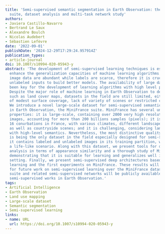 ```yaml
---
title: 'Semi-supervised semantic segmentation in Earth Observation: the MiniFrance
  suite, dataset analysis and multi-task network study'
authors:
- Javiera Castillo-Navarro
- Bertrand Le Saux
- Alexandre Boulch
- Nicolas Audebert
- Sébastien Lefèvre
date: '2022-09-01'
publishDate: '2024-12-29T17:29:24.957914Z'
publication_types:
- article-journal
doi: 10.1007/s10994-020-05943-y
abstract: 'The development of semi-supervised learning techniques is essential to
  enhance the generalization capacities of machine learning algorithms. Indeed, raw
  image data are abundant while labels are scarce, therefore it is crucial to leverage
  unlabeled inputs to build better models. The availability of large databases have
  been key for the development of learning algorithms with high level performance.
  Despite the major role of machine learning in Earth Observation to derive products
  such as land cover maps, datasets in the field are still limited, either because
  of modest surface coverage, lack of variety of scenes or restricted classes to identify.
  We introduce a novel large-scale dataset for semi-supervised semantic segmentation
  in Earth Observation, the MiniFrance suite. MiniFrance has several unprecedented
  properties: it is large-scale, containing over 2000 very high resolution aerial
  images, accounting for more than 200 billions samples (pixels); it is varied, covering
  16 conurbations in France, with various climates, different landscapes, and urban
  as well as countryside scenes; and it is challenging, considering land use classes
  with high-level semantics. Nevertheless, the most distinctive quality of MiniFrance
  is being the only dataset in the field especially designed for semi-supervised learning:
  it contains labeled and unlabeled images in its training partition, which reproduces
  a life-like scenario. Along with this dataset, we present tools for data representativeness
  analysis in terms of appearance similarity and a thorough study of MiniFrance data,
  demonstrating that it is suitable for learning and generalizes well in a semi-supervised
  setting. Finally, we present semi-supervised deep architectures based on multi-task
  learning and the first experiments on MiniFrance. These results will serve as baselines
  for future work on semi-supervised learning over the MiniFrance dataset. The Minifrance
  suite and related semi-supervised networks will be publicly available to promote
  semi-supervised works in Earth Observation.'
tags:
- Artificial Intelligence
- Earth Observation
- Land use mapping
- Large-scale dataset
- Semantic segmentation
- Semi-supervised learning
links:
- name: URL
  url: https://doi.org/10.1007/s10994-020-05943-y
---
```

